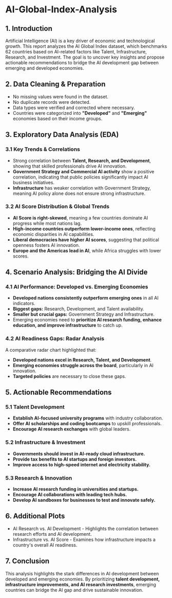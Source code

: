 # AI-Global-Index-Analysis

## **1. Introduction**
Artificial Intelligence (AI) is a key driver of economic and technological growth. This report analyzes the AI Global Index dataset, which benchmarks 62 countries based on AI-related factors like Talent, Infrastructure, Research, and Investment. The goal is to uncover key insights and propose actionable recommendations to bridge the AI development gap between emerging and developed economies.

## **2. Data Cleaning & Preparation**
- No missing values were found in the dataset.
- No duplicate records were detected.
- Data types were verified and corrected where necessary.
- Countries were categorized into **"Developed"** and **"Emerging"** economies based on their income groups.

## **3. Exploratory Data Analysis (EDA)**
### **3.1 Key Trends & Correlations**
- Strong correlation between **Talent, Research, and Development**, showing that skilled professionals drive AI innovation.
- **Government Strategy and Commercial AI activity** show a positive correlation, indicating that public policies significantly impact AI business initiatives.
- **Infrastructure** has weaker correlation with Government Strategy, meaning AI policy alone does not ensure strong infrastructure.

### **3.2 AI Score Distribution & Global Trends**
- **AI Score is right-skewed**, meaning a few countries dominate AI progress while most nations lag.
- **High-income countries outperform lower-income ones**, reflecting economic disparities in AI capabilities.
- **Liberal democracies have higher AI scores**, suggesting that political openness fosters AI innovation.
- **Europe and the Americas lead in AI**, while Africa struggles with lower scores.

## **4. Scenario Analysis: Bridging the AI Divide**
### **4.1 AI Performance: Developed vs. Emerging Economies**
- **Developed nations consistently outperform emerging ones** in all AI indicators.
- **Biggest gaps:** Research, Development, and Talent availability.
- **Smaller but crucial gaps:** Government Strategy and Infrastructure.
- Emerging economies need to **prioritize AI research funding, enhance education, and improve infrastructure** to catch up.

### **4.2 AI Readiness Gaps: Radar Analysis**
A comparative radar chart highlighted that:
- **Developed nations excel in Research, Talent, and Development**.
- **Emerging economies struggle across the board**, particularly in AI innovation.
- **Targeted policies** are necessary to close these gaps.

## **5. Actionable Recommendations**
### **5.1 Talent Development**
- **Establish AI-focused university programs** with industry collaboration.
- **Offer AI scholarships and coding bootcamps** to upskill professionals.
- **Encourage AI research exchanges** with global leaders.

### **5.2 Infrastructure & Investment**
- **Governments should invest in AI-ready cloud infrastructure.**
- **Provide tax benefits to AI startups and foreign investors.**
- **Improve access to high-speed internet and electricity stability.**

### **5.3 Research & Innovation**
- **Increase AI research funding in universities and startups.**
- **Encourage AI collaborations with leading tech hubs.**
- **Develop AI sandboxes for businesses to test and innovate safely.**

## **6. Additional Plots**
- AI Research vs. AI Development - Highlights the correlation between research efforts and AI development.
- Infrastructure vs. AI Score - Examines how infrastructure impacts a country's overall AI readiness.

## **7. Conclusion**
This analysis highlights the stark differences in AI development between developed and emerging economies. By prioritizing **talent development, infrastructure improvements, and AI research investments**, emerging countries can bridge the AI gap and drive sustainable innovation.

